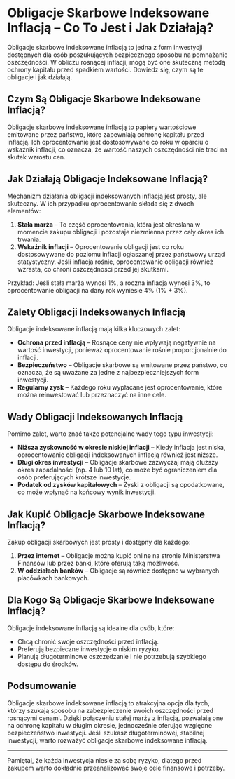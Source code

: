 # Obligacje Skarbowe Indeksowane Inflacją – Co To Jest i Jak Działają?

Obligacje skarbowe indeksowane inflacją to jedna z form inwestycji dostępnych dla osób poszukujących bezpiecznego sposobu na pomnażanie oszczędności. W obliczu rosnącej inflacji, mogą być one skuteczną metodą ochrony kapitału przed spadkiem wartości. Dowiedz się, czym są te obligacje i jak działają.

## Czym Są Obligacje Skarbowe Indeksowane Inflacją?

Obligacje skarbowe indeksowane inflacją to papiery wartościowe emitowane przez państwo, które zapewniają ochronę kapitału przed inflacją. Ich oprocentowanie jest dostosowywane co roku w oparciu o wskaźnik inflacji, co oznacza, że wartość naszych oszczędności nie traci na skutek wzrostu cen.

## Jak Działają Obligacje Indeksowane Inflacją?

Mechanizm działania obligacji indeksowanych inflacją jest prosty, ale skuteczny. W ich przypadku oprocentowanie składa się z dwóch elementów:

1. **Stała marża** – To część oprocentowania, która jest określana w momencie zakupu obligacji i pozostaje niezmienna przez cały okres ich trwania.
2. **Wskaźnik inflacji** – Oprocentowanie obligacji jest co roku dostosowywane do poziomu inflacji ogłaszanej przez państwowy urząd statystyczny. Jeśli inflacja rośnie, oprocentowanie obligacji również wzrasta, co chroni oszczędności przed jej skutkami.

Przykład: Jeśli stała marża wynosi 1%, a roczna inflacja wynosi 3%, to oprocentowanie obligacji na dany rok wyniesie 4% (1% + 3%).

## Zalety Obligacji Indeksowanych Inflacją

Obligacje indeksowane inflacją mają kilka kluczowych zalet:

- **Ochrona przed inflacją** – Rosnące ceny nie wpływają negatywnie na wartość inwestycji, ponieważ oprocentowanie rośnie proporcjonalnie do inflacji.
- **Bezpieczeństwo** – Obligacje skarbowe są emitowane przez państwo, co oznacza, że są uważane za jedne z najbezpieczniejszych form inwestycji.
- **Regularny zysk** – Każdego roku wypłacane jest oprocentowanie, które można reinwestować lub przeznaczyć na inne cele.

## Wady Obligacji Indeksowanych Inflacją

Pomimo zalet, warto znać także potencjalne wady tego typu inwestycji:

- **Niższa zyskowność w okresie niskiej inflacji** – Kiedy inflacja jest niska, oprocentowanie obligacji indeksowanych inflacją również jest niższe.
- **Długi okres inwestycji** – Obligacje skarbowe zazwyczaj mają dłuższy okres zapadalności (np. 4 lub 10 lat), co może być ograniczeniem dla osób preferujących krótsze inwestycje.
- **Podatek od zysków kapitałowych** – Zyski z obligacji są opodatkowane, co może wpłynąć na końcowy wynik inwestycji.

## Jak Kupić Obligacje Skarbowe Indeksowane Inflacją?

Zakup obligacji skarbowych jest prosty i dostępny dla każdego:

1. **Przez internet** – Obligacje można kupić online na stronie Ministerstwa Finansów lub przez banki, które oferują taką możliwość.
2. **W oddziałach banków** – Obligacje są również dostępne w wybranych placówkach bankowych.

## Dla Kogo Są Obligacje Skarbowe Indeksowane Inflacją?

Obligacje indeksowane inflacją są idealne dla osób, które:

- Chcą chronić swoje oszczędności przed inflacją.
- Preferują bezpieczne inwestycje o niskim ryzyku.
- Planują długoterminowe oszczędzanie i nie potrzebują szybkiego dostępu do środków.

## Podsumowanie

Obligacje skarbowe indeksowane inflacją to atrakcyjna opcja dla tych, którzy szukają sposobu na zabezpieczenie swoich oszczędności przed rosnącymi cenami. Dzięki połączeniu stałej marży z inflacją, pozwalają one na ochronę kapitału w długim okresie, jednocześnie oferując względne bezpieczeństwo inwestycji. Jeśli szukasz długoterminowej, stabilnej inwestycji, warto rozważyć obligacje skarbowe indeksowane inflacją.

---

Pamiętaj, że każda inwestycja niesie za sobą ryzyko, dlatego przed zakupem warto dokładnie przeanalizować swoje cele finansowe i potrzeby.
